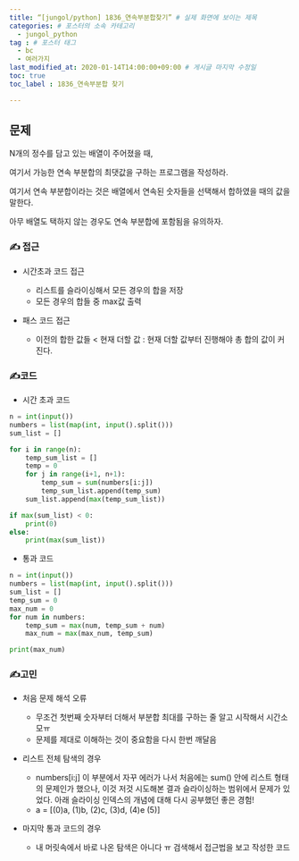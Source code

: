```yaml
---
title: “[jungol/python] 1836_연속부분합찾기” # 실제 화면에 보이는 제목
categories: # 포스터의 소속 카테고리
  - jungol_python
tag : # 포스터 태그
  - bc
  - 여러가지
last_modified_at: 2020-01-14T14:00:00+09:00 # 게시글 마지막 수정일
toc: true
toc_label : 1836_연속부분합 찾기

---
```


## 문제 

N개의 정수를 담고 있는 배열이 주어졌을 때, 

여기서 가능한 연속 부분합의 최댓값을 구하는 프로그램을 작성하라.

 

여기서 연속 부분합이라는 것은 배열에서 연속된 숫자들을 선택해서 합하였을 때의 값을 말한다. 

아무 배열도 택하지 않는 경우도 연속 부분합에 포함됨을 유의하자.



### ✍ 접근

- 시간초과 코드 접근

  - 리스트를 슬라이싱해서 모든 경우의 합을 저장
  - 모든 경우의 합들 중 max값 출력

- 패스 코드 접근

  - 이전의 합한 값들 < 현재 더할 값 : 현재 더할 값부터 진행해야 총 합의 값이 커진다.
  

### ✍코드

- 시간 초과 코드 

```python
n = int(input())
numbers = list(map(int, input().split()))
sum_list = []

for i in range(n):
    temp_sum_list = []
    temp = 0
    for j in range(i+1, n+1):
        temp_sum = sum(numbers[i:j])
        temp_sum_list.append(temp_sum)
    sum_list.append(max(temp_sum_list))

if max(sum_list) < 0:
    print(0)
else:
    print(max(sum_list))
```

- 통과 코드

```python
n = int(input())
numbers = list(map(int, input().split()))
sum_list = []
temp_sum = 0
max_num = 0
for num in numbers:
    temp_sum = max(num, temp_sum + num)
    max_num = max(max_num, temp_sum)

print(max_num)
```



### ✍고민

- 처음 문제 해석 오류 
  - 무조건 첫번째 숫자부터 더해서 부분합 최대를 구하는 줄 알고 시작해서 시간소모ㅠ
  - 문제를 제대로 이해하는 것이 중요함을 다시 한번 깨달음
- 리스트 전체 탐색의 경우
  - numbers[i:j] 이 부분에서 자꾸 에러가 나서 처음에는 sum() 안에 리스트 형태의 문제인가 했으나, 이것 저것 시도해본 결과 슬라이싱하는 범위에서 문제가 있었다. 아래 슬라이싱 인덱스의 개념에 대해 다시 공부했던 좋은 경험!
  - a =  [(0)a, (1)b, (2)c, (3)d, (4)e (5)]

- 마지막 통과 코드의 경우
  - 내 머릿속에서 바로 나온 탐색은 아니다 ㅠ 검색해서 접근법을 보고 작성한 코드
